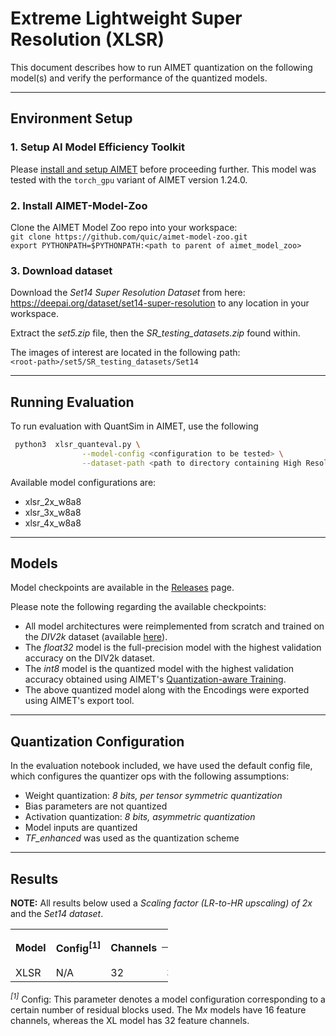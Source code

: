 # Extreme Lightweight Super Resolution (XLSR)
This document describes how to run AIMET quantization on the following model(s) and verify the performance of the quantized models. 

---

## Environment Setup

### 1. Setup AI Model Efficiency Toolkit
Please [install and setup AIMET](https://github.com/quic/aimet/blob/release-aimet-1.24/packaging/install.md) before proceeding further. This model was tested with the `torch_gpu` variant of AIMET version 1.24.0.

### 2. Install AIMET-Model-Zoo
Clone the AIMET Model Zoo repo into your workspace:  
`git clone https://github.com/quic/aimet-model-zoo.git`  
`export PYTHONPATH=$PYTHONPATH:<path to parent of aimet_model_zoo>`  

### 3. Download dataset
Download the *Set14 Super Resolution Dataset* from here: https://deepai.org/dataset/set14-super-resolution to any location in your workspace.

Extract the *set5.zip* file, then the *SR_testing_datasets.zip* found within.

The images of interest are located in the following path:  
`<root-path>/set5/SR_testing_datasets/Set14`

---

## Running Evaluation

To run evaluation with QuantSim in AIMET, use the following
```bash
 python3  xlsr_quanteval.py \
                --model-config <configuration to be tested> \
                --dataset-path <path to directory containing High Resolution (ground truth) images>
```

Available model configurations are:
- xlsr_2x_w8a8
- xlsr_3x_w8a8
- xlsr_4x_w8a8

---

## Models
Model checkpoints are available in the [Releases](/../../releases) page.

Please note the following regarding the available checkpoints:
- All model architectures were reimplemented from scratch and trained on the *DIV2k* dataset (available [here](https://data.vision.ee.ethz.ch/cvl/DIV2K/)).
- The *float32* model is the full-precision model with the highest validation accuracy on the DIV2k dataset.
- The *int8* model is the quantized model with the highest validation accuracy obtained using AIMET's [Quantization-aware Training](https://developer.qualcomm.com/blog/exploring-aimet-s-quantization-aware-training-functionality).
- The above quantized model along with the Encodings were exported using AIMET's export tool.

---

## Quantization Configuration
In the evaluation notebook included, we have used the default config file, which configures the quantizer ops with the following assumptions:
- Weight quantization: *8 bits, per tensor symmetric quantization*
- Bias parameters are not quantized
- Activation quantization: *8 bits, asymmetric quantization*
- Model inputs are quantized
- *TF_enhanced* was used as the quantization scheme

---

## Results
**NOTE:**
All results below used a *Scaling factor (LR-to-HR upscaling) of 2x* and the *Set14 dataset*.
<table style= " width:50%">
  <tr>
    <th rowspan="2">Model</th>
    <th rowspan="2">Config<sup>[1]</sup></th>
    <th rowspan="2">Channels</th>
    <th colspan="2" style="text-align:center;">PSNR</th>
  </tr>
  <tr>
    <th>FP32</td>
    <th>INT8</td>
  </tr>
  <tr>
    <td>XLSR</td>
    <td>N/A</td>
    <td>32</td>
    <td>32.57</td>
    <td>32.30</td>
  </tr>
</table>

*<sup>[1]</sup>* Config: This parameter denotes a model configuration corresponding to a certain number of residual blocks used. The M*x* models have 16 feature channels, whereas the XL model has 32 feature channels.
